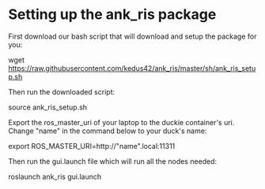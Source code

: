 # Setting up the ank_ris package
First download our bash script that will download and setup the package for you:

wget https://raw.githubusercontent.com/kedus42/ank_ris/master/sh/ank_ris_setup.sh

Then run the downloaded script:

source ank_ris_setup.sh

Export the ros_master_uri of your laptop to the duckie container's uri. Change "name" in the command below to your duck's name:

export ROS_MASTER_URI=http://"name".local:11311

Then run the gui.launch file which will run all the nodes needed:

roslaunch ank_ris gui.launch
